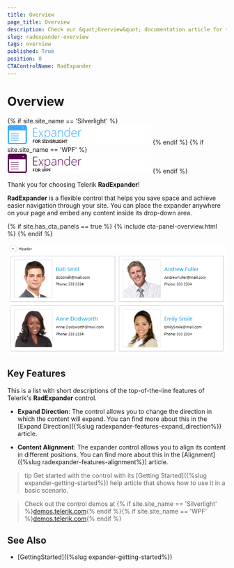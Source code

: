 ```yaml
---
title: Overview
page_title: Overview
description: Check our &quot;Overview&quot; documentation article for the RadExpander {{ site.framework_name }} control.
slug: radexpander-overview
tags: overview
published: True
position: 0
CTAControlName: RadExpander
---
```


# Overview

{% if site.site_name == 'Silverlight' %}
![RadExpander Silverlight Icon](images/expander_sl_icon.png)
{% endif %}
{% if site.site_name == 'WPF' %}
![RadExpander WPF Icon](images/expander_wpf_icon.png)
{% endif %}

Thank you for choosing Telerik __RadExpander__!				

__RadExpander__ is a flexible control that helps you save space and achieve easier navigation through your site. You can place the expander anywhere on your page and embed any content inside its drop-down area.

{% if site.has_cta_panels == true %}
{% include cta-panel-overview.html %}
{% endif %}

![RadExpander](images/RadExpander_Overview.png)

## Key Features

This is a list with short descriptions of the top-of-the-line features of Telerik's __RadExpander__ control.

* __Expand Direction__: The control allows you to change the direction in which the content will expand. You can find more about this in the [Expand Direction]({%slug radexpander-features-expand_direction%}) article.

* __Content Alignment__: The expander control allows you to align its content in different positions. You can find more about this in the [Alignment]({%slug radexpander-features-alignment%}) article.

>tip Get started with the control with its [Getting Started]({%slug expander-getting-started%}) help article that shows how to use it in a basic scenario.

>Check out the control demos at {% if site.site_name == 'Silverlight' %}[demos.telerik.com](https://demos.telerik.com/silverlight/#Expander/FirstLook){% endif %}{% if site.site_name == 'WPF' %}[demos.telerik.com](https://demos.telerik.com/wpf/){% endif %}

## See Also

 * [GettingStarted]({%slug expander-getting-started%})
 
